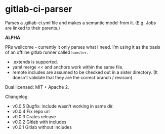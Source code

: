 # gitlab-ci-parser

Parses a .gitlab-ci.yml file and makes a semantic model from it.
(E.g. Jobs are linked to their parents.)

**ALPHA**

PRs wellcome - currently it only parses what I need. I'm using it as the basis of an offline gitlab runner called `hamster`.

  * .extends is supported.
  * yaml merge << and anchors work within the same file.
  * remote includes are assumed to be checked out in a sister directory.
    (It doesn't validate that they are the correct branch / revision)

Dual licensed: MIT + Apache 2.

Changelog:

  * v0.0.5 Bugfix: include wasn't working in same dir.
  * v0.0.4 Fix repo url
  * v0.0.3 Crates release
  * v0.0.2 Gitlab with includes
  * v0.0.1 Gitlab without includes
